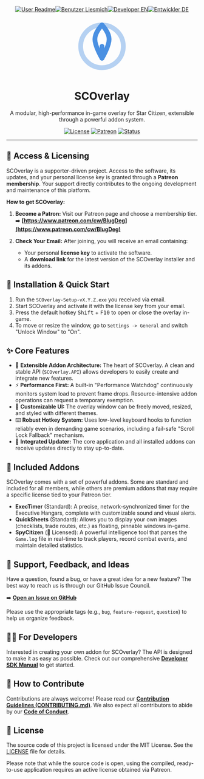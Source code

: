 <p align="center">
  <a href="README.md"><img src="https://img.shields.io/badge/USER-README-007bff?style=flat-square" alt="User Readme"></a><!--
  --><a href="README.de.md"><img src="https://img.shields.io/badge/BENUTZER-LIESMICH-555?style=flat-square" alt="Benutzer Liesmich"></a><!--
  --><a href="SDK_MANUAL.md"><img src="https://img.shields.io/badge/DEVELOPER-EN-ff6f00?style=flat-square" alt="Developer EN"></a><!--
  --><a href="SDK_MANUAL.de.md"><img src="https://img.shields.io/badge/ENTWICKLER-DE-555?style=flat-square" alt="Entwickler DE"></a>
</p>

<!-- Header: Logo, Title, and Tagline -->
<p align="center">
  <svg width="150" height="150" viewBox="0 0 24 24" fill="none" xmlns="http://www.w3.org/2000/svg">
    <path d="M12 21C16.9706 21 21 16.9706 21 12C21 7.02944 16.9706 3 12 3C7.02944 3 3 7.02944 3 12C3 16.9706 7.02944 21 12 21Z" stroke="#4a90e2" stroke-width="2" stroke-linecap="round" stroke-linejoin="round" opacity="0.4"/>
    <path d="M12 17V12" stroke="#4a90e2" stroke-width="2" stroke-linecap="round" stroke-linejoin="round"/>
    <path d="M12 3C12 3 15 6 15 9C15 12 12 17 12 17" stroke="#4a90e2" stroke-width="2" stroke-linecap="round" stroke-linejoin="round"/>
    <path d="M12 3C12 3 9 6 9 9C9 12 12 17 12 17" stroke="#4a90e2" stroke-width="2" stroke-linecap="round" stroke-linejoin="round"/>
  </svg>
</p>

<h1 align="center">SCOverlay</h1>

<p align="center">
  A modular, high-performance in-game overlay for Star Citizen, extensible through a powerful addon system.
</p>

<!-- Badges -->
<p align="center">
  <a href="LICENSE"><img src="https://img.shields.io/github/license/DEIN-GITHUB-USERNAME/DEIN-REPO-NAME" alt="License"></a>
  <a href="https://www.patreon.com/cw/BlugDeg"><img src="https://img.shields.io/badge/patreon-become a patron-orange" alt="Patreon"></a>
  <a href="#"><img src="https://img.shields.io/badge/status-active-brightgreen" alt="Status"></a>
</p>

---

## 🔑 Access & Licensing

SCOverlay is a supporter-driven project. Access to the software, its updates, and your personal license key is granted through a **Patreon membership**. Your support directly contributes to the ongoing development and maintenance of this platform.

**How to get SCOverlay:**

1.  **Become a Patron:** Visit our Patreon page and choose a membership tier.
    <br>➡️ **[https://www.patreon.com/cw/BlugDeg](https://www.patreon.com/cw/BlugDeg)**

2.  **Check Your Email:** After joining, you will receive an email containing:
    *   Your personal **license key** to activate the software.
    *   A **download link** for the latest version of the SCOverlay installer and its addons.

## 🚀 Installation & Quick Start

1.  Run the `SCOverlay-Setup-vX.Y.Z.exe` you received via email.
2.  Start SCOverlay and activate it with the license key from your email.
3.  Press the default hotkey <kbd>Shift</kbd> + <kbd>F10</kbd> to open or close the overlay in-game.
4.  To move or resize the window, go to `Settings -> General` and switch "Unlock Window" to "On".

## ✨ Core Features

- 🚀 **Extensible Addon Architecture:** The heart of SCOverlay. A clean and stable API (`SCOverlay.API`) allows developers to easily create and integrate new features.
- ⚡ **Performance First:** A built-in "Performance Watchdog" continuously monitors system load to prevent frame drops. Resource-intensive addon operations can request a temporary exemption.
- 🎨 **Customizable UI:** The overlay window can be freely moved, resized, and styled with different themes.
- ⌨️ **Robust Hotkey System:** Uses low-level keyboard hooks to function reliably even in demanding game scenarios, including a fail-safe "Scroll Lock Fallback" mechanism.
- 🔄 **Integrated Updater:** The core application and all installed addons can receive updates directly to stay up-to-date.

## 🧩 Included Addons

SCOverlay comes with a set of powerful addons. Some are standard and included for all members, while others are premium addons that may require a specific license tied to your Patreon tier.

- **ExecTimer** (Standard): A precise, network-synchronized timer for the Executive Hangars, complete with customizable sound and visual alerts.
- **QuickSheets** (Standard): Allows you to display your own images (checklists, trade routes, etc.) as floating, pinnable windows in-game.
- **SpyCitizen** (🔑 Licensed): A powerful intelligence tool that parses the `Game.log` file in real-time to track players, record combat events, and maintain detailed statistics.

## 💬 Support, Feedback, and Ideas

Have a question, found a bug, or have a great idea for a new feature? The best way to reach us is through our GitHub Issue Council.

➡️ **[Open an Issue on GitHub](https://github.com/DEIN-GITHUB-USERNAME/DEIN-REPO-NAME/issues)**

Please use the appropriate tags (e.g., `bug`, `feature-request`, `question`) to help us organize feedback.

## 👨‍💻 For Developers

Interested in creating your own addon for SCOverlay? The API is designed to make it as easy as possible. Check out our comprehensive **[Developer SDK Manual](docs/SDK_MANUAL.md)** to get started.

## 🤝 How to Contribute

Contributions are always welcome! Please read our [**Contribution Guidelines (CONTRIBUTING.md)**](CONTRIBUTING.md). We also expect all contributors to abide by our [**Code of Conduct**](CODE_OF_CONDUCT.md).

## 📄 License

The source code of this project is licensed under the MIT License. See the [LICENSE](LICENSE) file for details.

Please note that while the source code is open, using the compiled, ready-to-use application requires an active license obtained via Patreon.